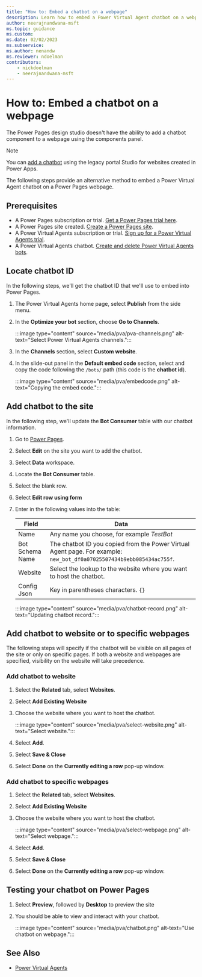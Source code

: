 ```yaml
---
title: "How to: Embed a chatbot on a webpage"
description: Learn how to embed a Power Virtual Agent chatbot on a webpage in Power Pages.
author: neerajnandwana-msft
ms.topic: guidance
ms.custom: 
ms.date: 02/02/2023
ms.subservice:
ms.author: nenandw 
ms.reviewer: ndoelman
contributors:
    - nickdoelman
    - neerajnandwana-msft
---
```


# How to: Embed a chatbot on a webpage

The Power Pages design studio doesn't have the ability to add a chatbot component to a webpage using the components panel. 

> [!NOTE]
> You can [add a chatbot](/power-apps/maker/portals/add-chatbot) using the legacy portal Studio for websites created in Power Apps.

The following steps provide an alternative method to embed a Power Virtual Agent chatbot on a Power Pages webpage.

## Prerequisites

- A Power Pages subscription or trial. [Get a Power Pages trial here](../getting-started/trial-signup.md).
- A Power Pages site created. [Create a Power Pages site](../getting-started/create-manage.md).
- A Power Virtual Agents subscription or trial. [Sign up for a Power Virtual Agents trial](/power-virtual-agents/sign-up-individual).
- A Power Virtual Agents chatbot. [Create and delete Power Virtual Agents bots](/power-virtual-agents/authoring-first-bot).

## Locate chatbot ID

In the following steps, we'll get the chatbot ID that we'll use to embed into Power Pages.

1. The Power Virtual Agents home page, select **Publish** from the side menu.

1. In the **Optimize your bot** section, choose **Go to Channels**.

    :::image type="content" source="media/pva/pva-channels.png" alt-text="Select Power Virtual Agents channels.":::

1. In the **Channels** section, select **Custom website**.

1. In the slide-out panel in the **Default embed code** section, select and copy the code following the `/bots/` path (this code is the **chatbot id**).

    :::image type="content" source="media/pva/embedcode.png" alt-text="Copying the embed code.":::

## Add chatbot to the site

In the following step, we'll update the **Bot Consumer** table with our chatbot information.

1. Go to [Power Pages](https://aka.ms/mpp).

1. Select **Edit** on the site you want to add the chatbot.

1. Select **Data** workspace.

1. Locate the **Bot Consumer** table.

1. Select the blank row.

1. Select **Edit row using form**

1. Enter in the following values into the table:

    | Field | Data |
    | - | - |
    | Name | Any name you choose, for example *TestBot* |
    | Bot Schema Name | The chatbot ID you copied from the Power Virtual Agent page. For example: `new_bot_df0a07025507434b9ebb085434ac755f`. |
    | Website | Select the lookup to the website where you want to host the chatbot. |
    | Config Json | Key in parentheses characters. `{}` |
    
    :::image type="content" source="media/pva/chatbot-record.png" alt-text="Updating chatbot record.":::

## Add chatbot to website or to specific webpages

The following steps will specify if the chatbot will be visible on all pages of the site or only on specific pages. If both a website and webpages are specified, visibility on the website will take precedence.

### Add chatbot to website

1. Select the **Related** tab, select **Websites**.

1. Select **Add Existing Website**

1. Choose the website where you want to host the chatbot. 

    :::image type="content" source="media/pva/select-website.png" alt-text="Select website.":::

1. Select **Add**.

1. Select **Save & Close**

1. Select **Done** on the **Currently editing a row** pop-up window.

### Add chatbot to specific webpages

1. Select the **Related** tab, select **Websites**.

1. Select **Add Existing Website**

1. Choose the website where you want to host the chatbot. 

    :::image type="content" source="media/pva/select-webpage.png" alt-text="Select webpage.":::

1. Select **Add**.

1. Select **Save & Close**

1. Select **Done** on the **Currently editing a row** pop-up window.

## Testing your chatbot on Power Pages

1. Select **Preview**, followed by **Desktop** to preview the site

1. You should be able to view and interact with your chatbot.

    :::image type="content" source="media/pva/chatbot.png" alt-text="Use chatbot on webpage.":::

## See Also

- [Power Virtual Agents](/power-virtual-agents/)

